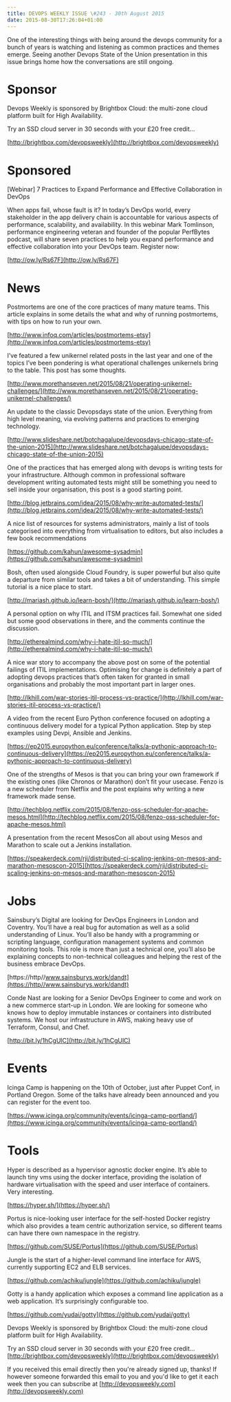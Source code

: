 ```yaml
---
title: DEVOPS WEEKLY ISSUE \#243 - 30th August 2015 
date: 2015-08-30T17:26:04+01:00
---
```


One of the interesting things with being around the devops community for a bunch of years is watching and listening as common practices and themes emerge. Seeing another Devops State of the Union presentation in this issue brings home how the conversations are still ongoing.


Sponsor
======

Devops Weekly is sponsored by Brightbox Cloud: the multi-zone cloud platform built for High Availability.

Try an SSD cloud server in 30 seconds with your £20 free credit…

[http://brightbox.com/devopsweekly](http://brightbox.com/devopsweekly)


Sponsored
========

[Webinar] 7 Practices to Expand Performance and Effective Collaboration in DevOps

When apps fail, whose fault is it? In today’s DevOps world, every stakeholder in the app delivery chain is accountable for various aspects of performance, scalability, and availability. In this webinar Mark Tomlinson, performance engineering veteran and founder of the popular PerfBytes podcast, will share seven practices to help you expand performance and effective collaboration into your DevOps team. Register now:

[http://ow.ly/Rs67F](http://ow.ly/Rs67F)


News
====

Postmortems are one of the core practices of many mature teams. This article explains in some details the what and why of running postmortems, with tips on how to run your own.

[http://www.infoq.com/articles/postmortems-etsy](http://www.infoq.com/articles/postmortems-etsy)


I’ve featured a few unikernel related posts in the last year and one of the topics I’ve been pondering is what operational challenges unikernels bring to the table. This post has some thoughts.

[http://www.morethanseven.net/2015/08/21/operating-unikernel-challenges/](http://www.morethanseven.net/2015/08/21/operating-unikernel-challenges/)


An update to the classic Devopsdays state of the union. Everything from high level meaning, via evolving patterns and practices to emerging technology.

[http://www.slideshare.net/botchagalupe/devopsdays-chicago-state-of-the-union-2015](http://www.slideshare.net/botchagalupe/devopsdays-chicago-state-of-the-union-2015)


One of the practices that has emerged along with devops is writing tests for your infrastructure. Although common in professional software development writing automated tests might still be something you need to sell inside your organisation, this post is a good starting point.

[http://blog.jetbrains.com/idea/2015/08/why-write-automated-tests/](http://blog.jetbrains.com/idea/2015/08/why-write-automated-tests/)


A nice list of resources for systems administrators, mainly a list of tools categorised into everything from virtualisation to editors, but also includes a few book recommendations

[https://github.com/kahun/awesome-sysadmin](https://github.com/kahun/awesome-sysadmin)


Bosh, often used alongside Cloud Foundry, is super powerful but also quite a departure from similar tools and takes a bit of understanding. This simple tutorial is a nice place to start.

[http://mariash.github.io/learn-bosh/](http://mariash.github.io/learn-bosh/)


A personal option on why ITIL and ITSM practices fail. Somewhat one sided but some good observations in there, and the comments continue the discussion.

[http://etherealmind.com/why-i-hate-itil-so-much/](http://etherealmind.com/why-i-hate-itil-so-much/)


A nice war story to accompany the above post on some of the potential failings of ITIL implementations. Optimising for change is definitely a part of adopting devops practices that’s often taken for granted in small organisations and probably the most important part in larger ones.

[http://lkhill.com/war-stories-itil-process-vs-practice/](http://lkhill.com/war-stories-itil-process-vs-practice/)


A video from the recent Euro Python conference focused on adopting a continuous delivery model for a typical Python application. Step by step examples using Devpi, Ansible and Jenkins.

[https://ep2015.europython.eu/conference/talks/a-pythonic-approach-to-continuous-delivery](https://ep2015.europython.eu/conference/talks/a-pythonic-approach-to-continuous-delivery)


One of the strengths of Mesos is that you can bring your own framework if the existing ones (like Chronos or Marathon) don’t fit your usecase. Fenzo is a new scheduler from Netflix and the post explains why writing a new framework made sense.

[http://techblog.netflix.com/2015/08/fenzo-oss-scheduler-for-apache-mesos.html](http://techblog.netflix.com/2015/08/fenzo-oss-scheduler-for-apache-mesos.html)


A presentation from the recent MesosCon all about using Mesos and Marathon to scale out a Jenkins installation.

[https://speakerdeck.com/rji/distributed-ci-scaling-jenkins-on-mesos-and-marathon-mesoscon-2015](https://speakerdeck.com/rji/distributed-ci-scaling-jenkins-on-mesos-and-marathon-mesoscon-2015)


Jobs
====

Sainsbury’s Digital are looking for DevOps Engineers in London and Coventry. You’ll have a real bug for automation as well as a solid understanding of Linux. You’ll also be handy with a programming or scripting language, configuration management systems and common monitoring tools. This role is more than just a technical one, you’ll also be explaining concepts to non-technical colleagues and helping the rest of the business embrace DevOps.

[https://http//www.sainsburys.work/dandt](https://http//www.sainsburys.work/dandt)


Conde Nast are looking for a Senior DevOps Engineer to come and work on a new commerce start-up in London. We are looking for someone who  knows how to deploy immutable instances or containers into distributed systems. We host our infrastructure in AWS, making heavy use of Terraform, Consul, and Chef.

[http://bit.ly/1hCgUlC](http://bit.ly/1hCgUlC)


Events
======

Icinga Camp is happening on the 10th of October, just after Puppet Conf, in Portland Oregon. Some of the talks have already been announced and you can register for the event too.

[https://www.icinga.org/community/events/icinga-camp-portland/](https://www.icinga.org/community/events/icinga-camp-portland/)


Tools
=====

Hyper is described as a hypervisor agnostic docker engine. It’s able to launch tiny vms using the docker interface, providing the isolation of hardware virtualisation with the speed and user interface of containers. Very interesting.

[https://hyper.sh/](https://hyper.sh/)


Portus is  nice-looking user interface for the self-hosted Docker registry which also provides a team centric authorization service, so different teams can have there own namespace in the registry.

[https://github.com/SUSE/Portus](https://github.com/SUSE/Portus)


Jungle is the start of a higher-level command line interface for AWS, currently supporting EC2 and ELB services.

[https://github.com/achiku/jungle](https://github.com/achiku/jungle)


Gotty is a handy application which exposes a command line application as a web application. It’s surprisingly configurable too.

[https://github.com/yudai/gotty](https://github.com/yudai/gotty)



Devops Weekly is sponsored by Brightbox Cloud: the multi-zone cloud platform built for High Availability.

Try an SSD cloud server in 30 seconds with your £20 free credit…
[http://brightbox.com/devopsweekly](http://brightbox.com/devopsweekly)


If you received this email directly then you're already signed up, thanks! If however someone forwarded this email to you and you'd like to get it each week then you can subscribe at [http://devopsweekly.com](http://devopsweekly.com)

